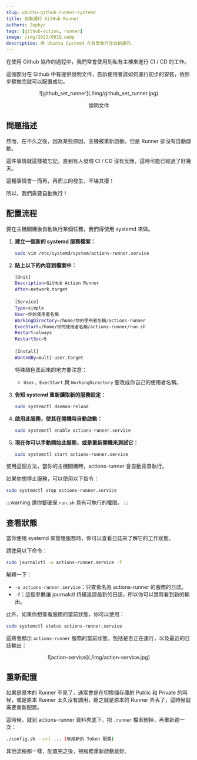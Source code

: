 ```yaml
---
slug: ubuntu-github-runner-systemd
title: 自動運行 GitHub Runner
authors: Zephyr
tags: [github-action, runner]
image: /img/2023/0910.webp
description: 用 Ubuntu Systemd 在背景執行並自動運行。
---
```


在使用 Github 協作的過程中，我們常會使用到私有主機來進行 CI / CD 的工作。

這個部分在 Github 中有提供說明文件，告訴使用者該如何進行初步的安裝，依照步驟做完就可以配置成功。

<!-- truncate -->

<div align="center">
<figure style={{"width": "80%"}}>
![github_set_runner](./img/github_set_runner.jpg)
</figure>
<figcaption>說明文件</figcaption>
</div>

## 問題描述

然而，在不久之後，因為某些原因，主機被重新啟動，但是 Runner 卻沒有自動啟動。

這件事情就這樣被忘記，直到有人發現 CI / CD 沒有反應，這時可能已經過了好幾天。

這種事情會一而再，再而三的發生，不堪其擾！

所以，我們需要自動執行！

## 配置流程

要在主機開機後自動執行某個任務，我們得使用 systemd 來做。

1. **建立一個新的 systemd 服務檔案：**

   ```bash
   sudo vim /etc/systemd/system/actions-runner.service
   ```

2. **貼上以下的內容到檔案中：**

   ```bash {7-9}
   [Unit]
   Description=GitHub Action Runner
   After=network.target

   [Service]
   Type=simple
   User=你的使用者名稱
   WorkingDirectory=/home/你的使用者名稱/actions-runner
   ExecStart=/home/你的使用者名稱/actions-runner/run.sh
   Restart=always
   RestartSec=5

   [Install]
   WantedBy=multi-user.target
   ```

   特殊顏色匡起來的地方要注意：

   - `User`、`ExecStart` 與 `WorkingDirectory` 要改成你自己的使用者名稱。

3. **告知 systemd 重新讀取新的服務設定：**

   ```bash
   sudo systemctl daemon-reload
   ```

4. **啟用此服務，使其在開機時自動啟動：**

   ```bash
   sudo systemctl enable actions-runner.service
   ```

5. **現在你可以手動開始此服務，或是重新開機來測試它：**

   ```bash
   sudo systemctl start actions-runner.service
   ```

使用這個方法，當你的主機開機時，actions-runner 會自動背景執行。

如果你想停止服務，可以使用以下指令：

```bash
sudo systemctl stop actions-runner.service
```

:::warning
請你要確保 `run.sh` 具有可執行的權限。
:::

## 查看狀態

當你使用 systemd 來管理服務時，你可以查看日誌來了解它的工作狀態。

請使用以下命令：

```bash
sudo journalctl -u actions-runner.service -f
```

解釋一下：

- `-u actions-runner.service`：只查看名為 actions-runner 的服務的日誌。
- `-f`：這個參數讓 journalctl 持續追踪最新的日誌，所以你可以實時看到新的輸出。

此外，如果你想查看服務的當前狀態，你可以使用：

```bash
sudo systemctl status actions-runner.service
```

這將會顯示 `actions-runner` 服務的當前狀態，包括是否正在運行，以及最近的日誌輸出：

<div align="center">
<figure style={{"width": "80%"}}>
![action-service](./img/action-service.jpg)
</figure>
</div>

## 重新配置

如果是原本的 Runner 不見了，通常會是在切換儲存庫的 Public 和 Private 的時候，或是原本 Runner 太久沒有調用，總之就是原本的 Runner 弄丟了，這時候就需要重新配置。

這時候，就到 actions-runner 資料夾底下，把 `.runner` 檔案刪掉，再重新跑一次：

```bash
./config.sh --url ... (改成新的 Token 配置)
```

其他流程都一樣，配置完之後，把服務重新啟動就好。
